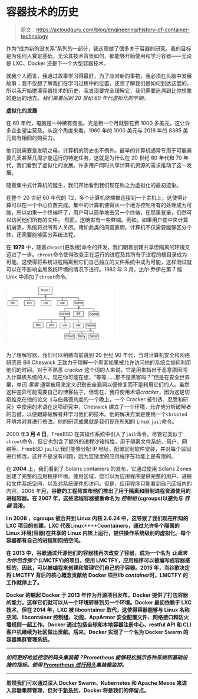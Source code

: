# 容器技术的历史

> 原文：<https://acloudguru.com/blog/engineering/history-of-container-technology>

作为“成为新的没关系”系列的一部分，我这周做了很多关于容器的研究。我的目标是为任何人奠定基础，无论其技术背景如何，都能够开始使用和学习容器——无论是 LXC、Docker 还是下一个大型容器技术。

就我个人而言，我通过故事学习得最好，为了应对新的事物，我必须在头脑中发展故事；我不仅想了解我们在学习过程中的位置，还想了解我们是如何到达这里的。所以我开始拼凑容器技术的历史，我发现要完全理解它，我们需要追溯到比你想象的更远的地方。*我们需要回到 20 世纪 60 年代虚拟化的早期。*

**虚拟化的发展**

在 60 年代，电脑是一种稀有商品。光是租一个月就要花费 1000 多美元，这让许多企业望尘莫及。从这个角度来看，1960 年的 1000 美元与 2018 年的 8385 美元具有相同的购买力。

他们说需要是发明之母，计算机的历史也不例外。最早的计算机通常专用于可能需要几天甚至几周才能运行的特定任务，这就是为什么在 20 世纪 60 年代和 70 年代，我们看到了虚拟化的发展。许多用户同时共享计算机资源的需求推动了这一发展。

随着集中式计算机的诞生，我们开始看到我们现在称之为虚拟化的最初迹象。

在整个 20 世纪 60 年代的 T2，多个计算机终端被连接到一个主机上，这使得计算可以在一个中心位置完成。集中的计算机使得从一个地方控制所有的处理成为可能，所以如果一个终端坏了，用户可以简单地去另一个终端，在那里登录，仍然可以访问他们所有的文件。 然而，这确实有一些弊端。例如，如果用户使中央计算机崩溃，系统将对所有人关闭。诸如此类的问题表明，计算机不仅需要能够区分个体，还需要能够区分系统进程。

在 **1979** 中，随着`chroot`(更改根)命令的开发，我们朝着创建共享但隔离的环境又迈进了一步。`chroot`命令使得改变正在运行的进程及其所有子进程的根目录成为可能。这使得将系统进程隔离到它们自己独立的文件系统中成为可能，这样测试就可以在不影响全局系统环境的情况下进行。1982 年 3 月，比尔·乔伊在第 7 版 Unix 中添加了`chroot`命令。

![](img/cfb39e90ac4f3dd6b9ec90d76c2ec265.png)

为了理解容器，我们可以稍微向前跳到 20 世纪 90 年代，当时计算机安全和网络研究员 Bill Cheswick 正致力于理解一个黑客如果被允许访问他的系统会如何利用他们的时间。对于不熟悉 *cracker* 这个词的人来说，它是用来指出于恶意原因闯入计算机系统的人。现在你可能在想，“等等……那不是黑客吗？”但是在安全世界里，单词 *黑客* 通常被用来定义识别安全漏洞以便修复而不是利用它们的人。虽然这种差异可能需要自己的博客帖子，但现在，我将使用术语*cracker*，因为这是切斯维克在他的论文《与伯弗德共度的一个晚上，一个 Cracker 被引诱、忍受和研究》中使用的术语在这项研究中，Cheswick 建立了一个环境，允许他分析破解者的击键，以便跟踪破解者并学习他们的技术。他的解决方案是使用一个`chrooted`环境并对其进行修改。他的研究成果就是我们现在所知的 Linux `jail`命令。

2000 年**3 月 4 日**，FreeBSD 在其操作系统中引入了`jail`命令。尽管它类似于`chroot`命令，但它也包含了额外的进程沙箱特性，用于隔离文件系统、用户、网络等。FreeBSD `jail`让我们能够分配 IP 地址，配置定制软件安装，并对每个监狱进行修改。这并不是没有问题，因为监狱里的应用程序在功能上是有限的。

在 **2004** 上，我们看到了 Solaris containers 的发布，它通过使用 Solaris Zones 创建了完整的应用程序环境。使用区域，您可以为应用程序提供完整的用户、进程和文件系统空间，以及对系统硬件的访问。但是，应用程序只能看到自己区域内的内容。2006 年**月，谷歌的工程师宣布他们推出了用于隔离和限制进程资源使用的进程容器。在 2007 年，这些流程容器被重命名为** ***控制组* (cgroups)以避免与 *容器* 混淆。**

**I n **2008** ，cgroups 被合并到 Linux 内核 2.6.24 中，这导致了我们现在所知的 LXC 项目的创建。LXC 代表**L**inu**x****C**containers，通过允许多个隔离的 Linux 环境(容器)在共享的 Linux 内核上运行，提供操作系统级别的虚拟化。每个容器都有自己的进程和网络空间。**

**在 **2013** 中，谷歌通过开源他们的容器栈再次改变了容器，成为一个名为 *让我来为你包含那个* (LMCTFY)的项目。使用 LMCTFY，应用程序可以被编写成容器感知的，因此，可以被编程来创建和管理它们自己的子容器。2015 年，当谷歌决定将 LMCTFY 背后的核心概念贡献给 Docker 项目*lib container*时，LMCTFY 的工作就停止了。**

****Docker 的崛起** Docker 于 2013 年作为开源项目发布。Docker 提供了打包容器的能力，这样它们就可以从一个环境转移到另一个环境。Docker 最初依赖于 LXC 技术，但在 2014 年，LXC 被 libcontainer 取代，这使得容器能够与 Linux 名称空间、libcontainer 控制组、功能、AppArmor 安全配置文件、网络接口和防火墙规则一起工作。Docker 通过包括全球和本地容器注册中心、restful API 和 CLI 客户机继续为社区做出贡献。后来，Docker 实现了一个名为 Docker Swarm 的容器集群管理系统。**

* * *

***如何更好地监控您的码头集装箱？Prometheus 能够轻松展示各种系统和基础设施的指标。使用 [Prometheus 进行码头](https://acloudguru.com/hands-on-labs/docker-container-monitoring-with-prometheus)集装箱监控。***

* * *

**虽然我们可以通过深入 Docker Swarm、Kubernetes 和 Apache Mesos 来进入容器集群管理，但对于[新系列](https://wpengine.linuxacademy.com/linuxacademy-com/its-okay-to-be-new/)，Docker 将是我们的停留点。**